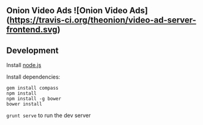 Onion Video Ads ![Onion Video Ads] (https://travis-ci.org/theonion/video-ad-server-frontend.svg)
---------------

Development
-----------

Install [node.js](http://nodejs.org/download/)

Install dependencies:

	gem install compass
    npm install
    npm install -g bower
    bower install

`grunt serve` to run the dev server
